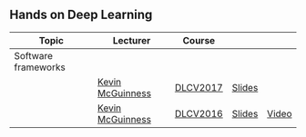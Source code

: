 [KM-web]: http://www.eeng.dcu.ie/~mcguinne/
[SP-web]: https://scholar.google.com/citations?user=7cVOyh0AAAAJ&hl=en

[IDL2018]: https://telecombcn-dl.github.io/2018-idl/
[IDL2019]: https://telecombcn-dl.github.io/2019-idl/

[DLCV2016]: http://imatge-upc.github.io/telecombcn-2016-dlcv/
[DLCV2017]: https://telecombcn-dl.github.io/2017-dlcv/
[DLCV2018]: https://telecombcn-dl.github.io/2018-dlcv/
[DLCV2019]: https://telecombcn-dl.github.io/2019-dlcv/

[DLV2018]: https://mcv-m6-video.github.io/deepvideo-2018/

[DLSL2017]: https://telecombcn-dl.github.io/2017-dlsl/
[DLSL2018]: https://telecombcn-dl.github.io/2018-dlsl/

[DLMM2017]: https://telecombcn-dl.github.io/dlmm-2017-dcu/
[DLMM2018]: https://telecombcn-dl.github.io/2018-dlmm/

[DLAI2017]: https://telecombcn-dl.github.io/2017-dlai/
[DLAI2018]: https://telecombcn-dl.github.io/2018-dlai/

[Persontyle2017]: https://github.com/telecombcn-dl/2017-persontyle
[PyTorched2017]: https://github.com/santi-pdp/pytorch_tutorials


## Hands on Deep Learning

| Topic          | Lecturer                     | Course                 |                                 |              |
| -------------- |  --------------------------- | ---------------------- | :-----------------------------: | :----------: |
| Software frameworks  | | | | |
| | [Kevin McGuinness][KM-web]| [DLCV2017] | [Slides][dlcv2017-D1L7-slides]  |    |
| | [Kevin McGuinness][KM-web]| [DLCV2016] | [Slides][dlcv2016-frameworks-slides] | [Video][dlcv2016-frameworks-video]  |

[dlcv2017-d1l7-slides]: https://www.slideshare.net/xavigiro/software-frameworks-for-deep-learning-d1l7-2017-upc-deep-learning-for-computer-vision
[dlcv2016-frameworks-slides]: http://www.slideshare.net/xavigiro/deep-learning-for-computer-vision-software-frameworks-upc-2016
[dlcv2016-frameworks-video]: https://www.youtube.com/watch?v=_VODQgCOBL8


